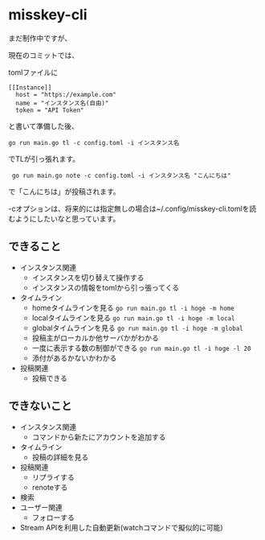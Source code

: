 # misskey-cli

まだ制作中ですが、

現在のコミットでは、

tomlファイルに
```
[[Instance]]
  host = "https://example.com"
  name = "インスタンス名(自由)"
  token = "API Token"

```

と書いて準備した後、

`go run main.go tl -c config.toml -i インスタンス名`

でTLが引っ張れます。

` go run main.go note -c config.toml -i インスタンス名 "こんにちは"`

で「こんにちは」が投稿されます。

-cオプションは、将来的には指定無しの場合は~/.config/misskey-cli.tomlを読むようにしたいなと思っています。

## できること
- インスタンス関連
  - インスタンスを切り替えて操作する
  - インスタンスの情報をtomlから引っ張ってくる
- タイムライン
  - homeタイムラインを見る
    `go run main.go tl -i hoge -m home`
  - localタイムラインを見る
    `go run main.go tl -i hoge -m local`
  - globalタイムラインを見る
    `go run main.go tl -i hoge -m global`
  - 投稿主がローカルか他サーバかがわかる
  - 一度に表示する数の制御ができる
    `go run main.go tl -i hoge -l 20`
  - 添付があるかないかわかる
- 投稿関連
  - 投稿できる

## できないこと
- インスタンス関連
  - コマンドから新たにアカウントを追加する
- タイムライン
  - 投稿の詳細を見る
- 投稿関連
  - リプライする
  - renoteする
- 検索
- ユーザー関連
  - フォローする
- Stream APIを利用した自動更新(watchコマンドで擬似的に可能)